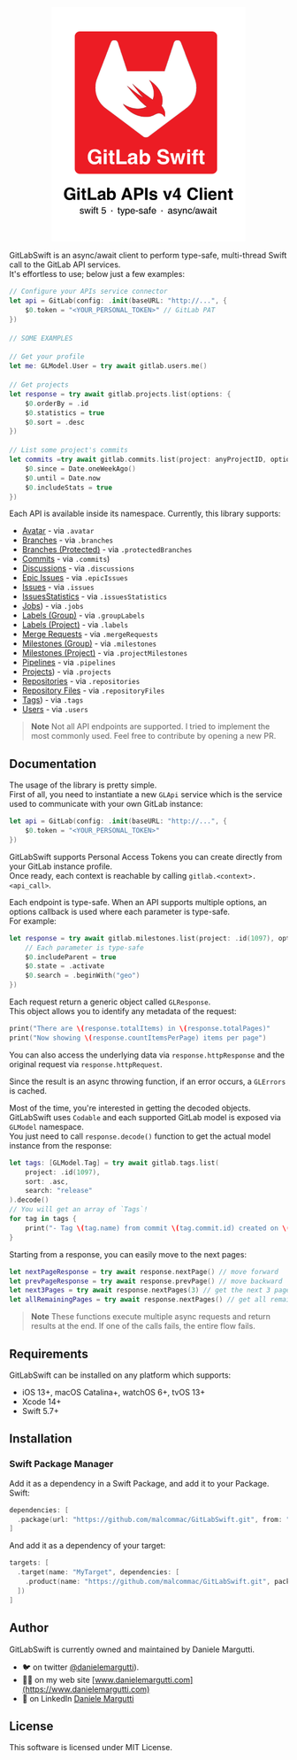 <p align="center">
<picture>
  <source media="(prefers-color-scheme: dark)" srcset="./Documentation/gitlabswift-dark-logo.png" width="350">
  <img alt="logo-library" src="./Documentation/gitlabswift-light-logo.png" width="350">
</picture>
</p


GitLabSwift is an async/await client to perform type-safe, multi-thread Swift call to the GitLab API services.  
It's effortless to use; below just a few examples:

```swift
// Configure your APIs service connector
let api = GitLab(config: .init(baseURL: "http://...", {
    $0.token = "<YOUR_PERSONAL_TOKEN>" // GitLab PAT
})

// SOME EXAMPLES

// Get your profile
let me: GLModel.User = try await gitlab.users.me()

// Get projects
let response = try await gitlab.projects.list(options: {
    $0.orderBy = .id
    $0.statistics = true
    $0.sort = .desc
})
            
// List some project's commits
let commits =try await gitlab.commits.list(project: anyProjectID, options: {
    $0.since = Date.oneWeekAgo()
    $0.until = Date.now
    $0.includeStats = true
})
```

Each API is available inside its namespace. Currently, this library supports:
- [Avatar](https://docs.gitlab.com/ee/api/avatar.html) - via `.avatar`
- [Branches](https://docs.gitlab.com/ee/api/branches.html) - via `.branches`
- [Branches (Protected)](https://docs.gitlab.com/ee/api/protected_branches.html) - via `.protectedBranches`
- [Commits](https://docs.gitlab.com/ee/api/commits.html) - via `.commits`)
- [Discussions](https://docs.gitlab.com/ee/api/discussions.html) - via `.discussions`
- [Epic Issues](https://docs.gitlab.com/ee/api/epic_issues.html) - via `.epicIssues`
- [Issues](https://docs.gitlab.com/ee/api/issues.html) - via `.issues`
- [IssuesStatistics](https://docs.gitlab.com/ee/api/issues_statistics.html) - via `.issuesStatistics`
- [Jobs](https://docs.gitlab.com/ee/api/jobs.html)) - via `.jobs`
- [Labels (Group)](https://docs.gitlab.com/ee/api/group_labels.html) - via `.groupLabels`
- [Labels (Project)](https://docs.gitlab.com/ee/api/labels.html#list-labels) - via `.labels`
- [Merge Requests](https://docs.gitlab.com/ee/api/merge_requests.html) - via `.mergeRequests`
- [Milestones (Group)](https://docs.gitlab.com/ee/api/group_milestones.html) - via `.milestones`
- [Milestones (Project)](https://docs.gitlab.com/ee/api/milestones.html) - via `.projectMilestones`
- [Pipelines](https://docs.gitlab.com/ee/api/pipelines.html) - via `.pipelines`
- [Projects](https://docs.gitlab.com/ee/api/projects.html)) - via `.projects`
- [Repositories](https://docs.gitlab.com/ee/api/repositories.html) - via `.repositories`
- [Repository Files](https://docs.gitlab.com/ee/api/repository_files.html) - via `.repositoryFiles`
- [Tags](https://docs.gitlab.com/ee/api/tags.html)) - via `.tags`
- [Users](https://docs.gitlab.com/ee/api/users.html) - via `.users`

> **Note**
> Not all API endpoints are supported. I tried to implement the most commonly used. Feel free to contribute by opening a new PR.

## Documentation

The usage of the library is pretty simple.  
First of all, you need to instantiate a new `GLApi` service which is the service used to communicate with your own GitLab instance:

```swift
let api = GitLab(config: .init(baseURL: "http://...", {
    $0.token = "<YOUR_PERSONAL_TOKEN>"
})
```

GitLabSwift supports Personal Access Tokens you can create directly from your GitLab instance profile.  
Once ready, each context is reachable by calling `gitlab.<context>.<api_call>`.  

Each endpoint is type-safe. When an API supports multiple options, an options callback is used where each parameter is type-safe.  
For example:

```swift
let response = try await gitlab.milestones.list(project: .id(1097), options: {
    // Each parameter is type-safe
    $0.includeParent = true
    $0.state = .activate
    $0.search = .beginWith("geo")
})
```

Each request return a generic object called `GLResponse`.  
This object allows you to identify any metadata of the request:

```swift
print("There are \(response.totalItems) in \(response.totalPages)"
print("Now showing \(response.countItemsPerPage) items per page")
```
You can also access the underlying data via `response.httpResponse` and the original request via `response.httpRequest`.

Since the result is an async throwing function, if an error occurs, a `GLErrors` is cached.

Most of the time, you're interested in getting the decoded objects. GitLabSwift uses `Codable` and each supported GitLab model is exposed via `GLModel` namespace.  
You just need to call `response.decode()` function to get the actual model instance from the response:

```swift
let tags: [GLModel.Tag] = try await gitlab.tags.list(
    project: .id(1097), 
    sort: .asc, 
    search: "release"
).decode()
// You will get an array of `Tags`!
for tag in tags {
    print("- Tag \(tag.name) from commit \(tag.commit.id) created on \(tag.commit.created_at)")
}
```

Starting from a response, you can easily move to the next pages:

```swift
let nextPageResponse = try await response.nextPage() // move forward
let prevPageResponse = try await response.prevPage() // move backward
let next3Pages = try await response.nextPages(3) // get the next 3 pages responses from current page of the response
let allRemainingPages = try await response.nextPages() // get all remaining pages
```
> **Note**
> These functions execute multiple async requests and return results at the end. If one of the calls fails, the entire flow fails.

## Requirements

GitLabSwift can be installed on any platform which supports:

- iOS 13+, macOS Catalina+, watchOS 6+, tvOS 13+
- Xcode 14+ 
- Swift 5.7+  

## Installation

### Swift Package Manager

Add it as a dependency in a Swift Package, and add it to your Package. Swift:

```swift
dependencies: [
  .package(url: "https://github.com/malcommac/GitLabSwift.git", from: "0.9.0")
]
```

And add it as a dependency of your target:

```swift
targets: [
  .target(name: "MyTarget", dependencies: [
    .product(name: "https://github.com/malcommac/GitLabSwift.git", package: "GitLabSwift")
  ])
]
```

## Author

GitLabSwift is currently owned and maintained by Daniele Margutti.

- 🐦 on twitter [@danielemargutti](http://twitter.com/danielemargutti/)).
- 👩‍💻 on my web site [www.danielemargutti.com](https://www.danielemargutti.com)
- 💼 on LinkedIn [Daniele Margutti](http://linkedin.com/in/danielemargutti/)

## License

This software is licensed under MIT License.
